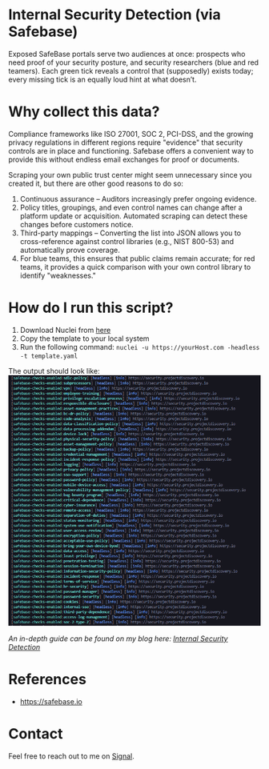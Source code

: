 # Internal Security Detection (via Safebase)

Exposed SafeBase portals serve two audiences at once: prospects who need proof of your security posture, and security researchers (blue and red teamers). Each green tick reveals a control that (supposedly) exists today; every missing tick is an equally loud hint at what doesn’t.

# Why collect this data?
Compliance frameworks like ISO 27001, SOC 2, PCI-DSS, and the growing privacy regulations in different regions require "evidence" that security controls are in place and functioning. Safebase offers a convenient way to provide this without endless email exchanges for proof or documents.

Scraping your own public trust center might seem unnecessary since you created it, but there are other good reasons to do so:

1. Continuous assurance – Auditors increasingly prefer ongoing evidence.
2. Policy titles, groupings, and even control names can change after a platform update or acquisition. Automated scraping can detect these changes before customers notice.
3. Third-party mappings – Converting the list into JSON allows you to cross-reference against control libraries (e.g., NIST 800-53) and automatically prove coverage.
4. For blue teams, this ensures that public claims remain accurate; for red teams, it provides a quick comparison with your own control library to identify "weaknesses."

# How do I run this script?

1. Download Nuclei from [here](https://github.com/projectdiscovery/nuclei)
2. Copy the template to your local system
3. Run the following command: `nuclei -u https://yourHost.com -headless -t template.yaml` 

The output should look like:
![alt text](image.png)

*An in-depth guide can be found on my blog here: [Internal Security Detection](https://blog.rxerium.com/internal-security-detection)*

# References

- https://safebase.io


# Contact

Feel free to reach out to me on [Signal](https://signal.me/#eu/0Qd68U1ivXNdWCF4hf70UYFo7tB0w-GQqFpYcyV6-yr4exn2SclB6bFeP7wTAxQw).